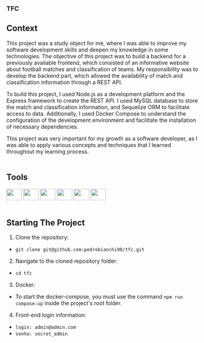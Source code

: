 ### TFC

## Context
This project was a study object for me, where I was able to improve my software development skills and deepen my knowledge in some technologies. The objective of this project was to build a backend for a previously available frontend, which consisted of an informative website about football matches and classification of teams. My responsibility was to develop the backend part, which allowed the availability of match and classification information through a REST API.

To build this project, I used Node.js as a development platform and the Express framework to create the REST API. I used MySQL database to store the match and classification information, and Sequelize ORM to facilitate access to data. Additionally, I used Docker Compose to understand the configuration of the development environment and facilitate the installation of necessary dependencies.

This project was very important for my growth as a software developer, as I was able to apply various concepts and techniques that I learned throughout my learning process.
<br><br>

## Tools
<div style="display: inline_block">
  <img align="center" height="30" width="40" src="https://cdn.jsdelivr.net/gh/devicons/devicon/icons/docker/docker-plain.svg">
  <img align="center" height="30" width="40" src="https://cdn.jsdelivr.net/gh/devicons/devicon/icons/javascript/javascript-plain.svg">
  <img align="center" height="30" width="40" src="https://cdn.jsdelivr.net/gh/devicons/devicon/icons/mysql/mysql-original-wordmark.svg">
  <img align="center" height="30" width="40" src="https://cdn.jsdelivr.net/gh/devicons/devicon/icons/nodejs/nodejs-plain.svg">
  <img align="center" height="30" width="40" src="https://cdn.jsdelivr.net/gh/devicons/devicon/icons/sequelize/sequelize-plain.svg">
  <img align="center" height="30" width="40" src="https://cdn.jsdelivr.net/gh/devicons/devicon/icons/typescript/typescript-plain.svg">
 </div>
<br>

## Starting The Project
1. Clone the repository:
 * ```git clone git@github.com:pedrobianchi90/tfc.git```
2. Navigate to the cloned repository folder:
  * ```cd tfc```
3. Docker:
  * To start the docker-compose, you must use the command `npm run compose:up` inside the project's root folder.
4. Front-end login information: 
  * `login: admin@admin.com`<br>
  * `senha: secret_admin`
 
